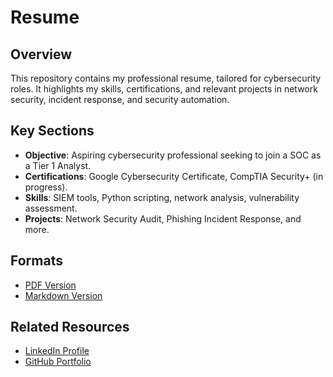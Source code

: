 # Resume

## Overview
This repository contains my professional resume, tailored for cybersecurity roles. It highlights my skills, certifications, and relevant projects in network security, incident response, and security automation.

## Key Sections
- **Objective**: Aspiring cybersecurity professional seeking to join a SOC as a Tier 1 Analyst.
- **Certifications**: Google Cybersecurity Certificate, CompTIA Security+ (in progress).
- **Skills**: SIEM tools, Python scripting, network analysis, vulnerability assessment.
- **Projects**: Network Security Audit, Phishing Incident Response, and more.

## Formats
- [PDF Version](<Add link>)
- [Markdown Version](<Add link>)

## Related Resources
- [LinkedIn Profile](https://linkedin.com)
- [GitHub Portfolio](<Add link>)
